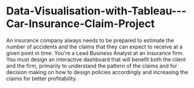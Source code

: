 # Data-Visualisation-with-Tableau---Car-Insurance-Claim-Project
An insurance company always needs to be prepared to estimate the number of accidents and the claims that they can expect to receive at a given point in time. You're a Lead Business Analyst at an insurance firm. You must design an interactive dashboard that will benefit both the client and the firm, primarily to understand the pattern of the claims and for decision making on how to design policies accordingly and increasing the claims for better profitability.
